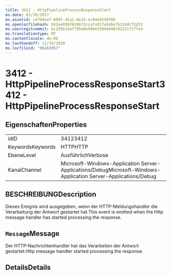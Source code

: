 ```yaml
---
title: 3412 - HttpPipelineProcessResponseStart
ms.date: 03/30/2017
ms.assetid: c4704eef-609f-45a1-8e15-ec94e9549789
ms.openlocfilehash: b52ee036f639b72ccafa33fa540e7b119dcf2d33
ms.sourcegitcommit: bc293b14af795e0e999e3304dd40c0222cf2ffe4
ms.translationtype: MT
ms.contentlocale: de-DE
ms.lasthandoff: 11/26/2020
ms.locfileid: "96263957"
---
```

# <a name="3412---httppipelineprocessresponsestart"></a><span data-ttu-id="9284a-102">3412 - HttpPipelineProcessResponseStart</span><span class="sxs-lookup"><span data-stu-id="9284a-102">3412 - HttpPipelineProcessResponseStart</span></span>

## <a name="properties"></a><span data-ttu-id="9284a-103">Eigenschaften</span><span class="sxs-lookup"><span data-stu-id="9284a-103">Properties</span></span>  
  
|||  
|-|-|  
|<span data-ttu-id="9284a-104">id</span><span class="sxs-lookup"><span data-stu-id="9284a-104">ID</span></span>|<span data-ttu-id="9284a-105">3412</span><span class="sxs-lookup"><span data-stu-id="9284a-105">3412</span></span>|  
|<span data-ttu-id="9284a-106">Keywords</span><span class="sxs-lookup"><span data-stu-id="9284a-106">Keywords</span></span>|<span data-ttu-id="9284a-107">HTTP</span><span class="sxs-lookup"><span data-stu-id="9284a-107">HTTP</span></span>|  
|<span data-ttu-id="9284a-108">Ebene</span><span class="sxs-lookup"><span data-stu-id="9284a-108">Level</span></span>|<span data-ttu-id="9284a-109">Ausführlich</span><span class="sxs-lookup"><span data-stu-id="9284a-109">Verbose</span></span>|  
|<span data-ttu-id="9284a-110">Kanal</span><span class="sxs-lookup"><span data-stu-id="9284a-110">Channel</span></span>|<span data-ttu-id="9284a-111">Microsoft-Windows-Application Server-Applications/Debug</span><span class="sxs-lookup"><span data-stu-id="9284a-111">Microsoft-Windows-Application Server-Applications/Debug</span></span>|  
  
## <a name="description"></a><span data-ttu-id="9284a-112">BESCHREIBUNG</span><span class="sxs-lookup"><span data-stu-id="9284a-112">Description</span></span>  

 <span data-ttu-id="9284a-113">Dieses Ereignis wird ausgegeben, wenn der HTTP-Meldungshandler die Verarbeitung der Antwort gestartet hat.</span><span class="sxs-lookup"><span data-stu-id="9284a-113">This event is emitted when the Http message handler has started processing the response.</span></span>  
  
## <a name="message"></a><span data-ttu-id="9284a-114">`Message`</span><span class="sxs-lookup"><span data-stu-id="9284a-114">Message</span></span>  

 <span data-ttu-id="9284a-115">Der HTTP-Nachrichtenhandler hat das Verarbeiten der Antwort gestartet.</span><span class="sxs-lookup"><span data-stu-id="9284a-115">Http message handler started processing the response.</span></span>  
  
## <a name="details"></a><span data-ttu-id="9284a-116">Details</span><span class="sxs-lookup"><span data-stu-id="9284a-116">Details</span></span>
